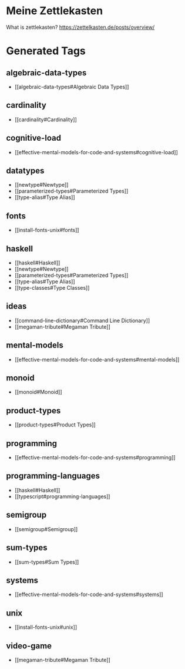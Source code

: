 # Meine Zettlekasten

What is zettlekasten?
https://zettelkasten.de/posts/overview/


# Generated Tags

## algebraic-data-types

  - [[algebraic-data-types#Algebraic Data Types]]

## cardinality

  - [[cardinality#Cardinality]]

## cognitive-load

  - [[effective-mental-models-for-code-and-systems#cognitive-load]]

## datatypes

  - [[newtype#Newtype]]
  - [[parameterized-types#Parameterized Types]]
  - [[type-alias#Type Alias]]

## fonts

  - [[install-fonts-unix#fonts]]

## haskell

  - [[haskell#Haskell]]
  - [[newtype#Newtype]]
  - [[parameterized-types#Parameterized Types]]
  - [[type-alias#Type Alias]]
  - [[type-classes#Type Classes]]

## ideas

  - [[command-line-dictionary#Command Line Dictionary]]
  - [[megaman-tribute#Megaman Tribute]]

## mental-models

  - [[effective-mental-models-for-code-and-systems#mental-models]]

## monoid

  - [[monoid#Monoid]]

## product-types

  - [[product-types#Product Types]]

## programming

  - [[effective-mental-models-for-code-and-systems#programming]]

## programming-languages

  - [[haskell#Haskell]]
  - [[typescript#programming-languages]]

## semigroup

  - [[semigroup#Semigroup]]

## sum-types

  - [[sum-types#Sum Types]]

## systems

  - [[effective-mental-models-for-code-and-systems#systems]]

## unix

  - [[install-fonts-unix#unix]]

## video-game

  - [[megaman-tribute#Megaman Tribute]]
